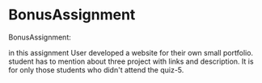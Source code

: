 # BonusAssignment
BonusAssignment:

in this assignment User developed a website for their own small portfolio.
student has to mention about three project with links and description.
It is for only those students who didn't attend the quiz-5.

